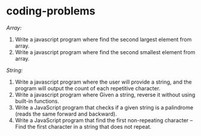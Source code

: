 # coding-problems

*Array:*

1. Write a javascript program where find the second largest element from array.
2. Write a javascript program where find the second smallest element from array.


*String:*

1. Write a javascript program where the user will provide a string, and the program will output the count of each repetitive character.
2. Write a javascript program where Given a string, reverse it without using built-in functions.
3. Write a JavaScript program that checks if a given string is a palindrome (reads the same forward and backward).
4. Write a JavaScript program that find the first non-repeating character – Find the first character in a string that does not repeat.
